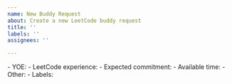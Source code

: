 ```yaml
---
name: New Buddy Request
about: Create a new LeetCode buddy request
title: ''
labels: ''
assignees: ''

---
```


<!--- INSTRUCTIONS - DO NOT EDIT HERE
Please make an effort to fill out all the information below. 
** YOE: your number of professional years in the tech industry. Enter "Student" if you are a student.
** LeetCode experience: include the number of question solved and the highest level of difficulty you are currently comfortable with (easy/medium/hard) (e.g. 150 problems solved, mostly medium)
** Expected commitment: how many hours per week you would like to study with your partner.
** Available time: your time zone and available time windows during the week (e.g. 9-10pm EST every Tue-Thur-Sat)
** Other: Any information you would like to share with potential buddies (your goals, activities you would like to do together, some details about your experience, etc.)
** Labels: Go to the Issues tab. Click on Labels and pick three labels that represent your professional experience, LeetCode experience, and time zone. This serves as the first layer of filters for potential buddies to match with you. The core team will add these labels to your issue as soon as possible.
START EDITING BELOW---!>
- YOE:

- LeetCode experience: 

- Expected commitment: 

- Available time:

- Other:

- Labels:
